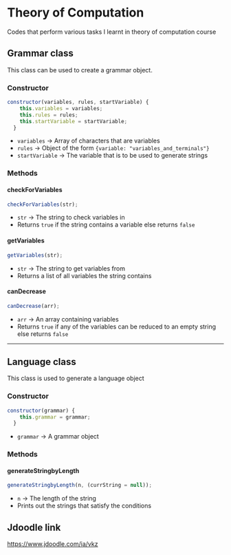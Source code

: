 # Theory of Computation

Codes that perform various tasks I learnt in theory of computation course

## Grammar class

This class can be used to create a grammar object.

### Constructor

```js
constructor(variables, rules, startVariable) {
    this.variables = variables;
    this.rules = rules;
    this.startVariable = startVariable;
  }
```

- `variables` -> Array of characters that are variables
- `rules` -> Object of the form `{variable: "variables_and_terminals"}`
- `startVariable` -> The variable that is to be used to generate strings

### Methods

#### checkForVariables

```js
checkForVariables(str);
```

- `str` -> The string to check variables in
- Returns `true` if the string contains a variable else returns `false`

#### getVariables

```js
getVariables(str);
```

- `str` -> The string to get variables from
- Returns a list of all variables the string contains

#### canDecrease

```js
canDecrease(arr);
```

- `arr` -> An array containing variables
- Returns `true` if any of the variables can be reduced to an empty string else returns `false`

---

## Language class

This class is used to generate a language object

### Constructor

```js
constructor(grammar) {
    this.grammar = grammar;
  }
```

- `grammar` -> A grammar object

### Methods

#### generateStringbyLength

```js
generateStringbyLength(n, (currString = null));
```

- `n` -> The length of the string
- Prints out the strings that satisfy the conditions

## Jdoodle link

<https://www.jdoodle.com/ia/vkz>
